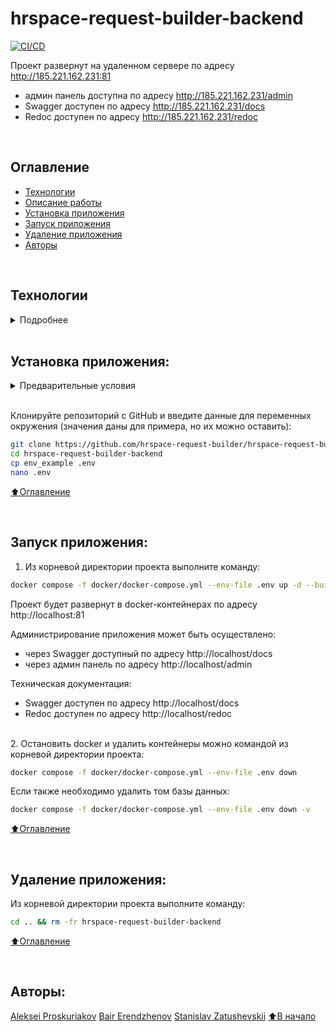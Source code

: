 # hrspace-request-builder-backend
[![CI/CD](https://github.com/hrspace-request-builder/hrspace-request-builder-backend/actions/workflows/main.yml/badge.svg)](https://github.com/hrspace-request-builder/hrspace-request-builder-backend/actions/workflows/main.yml)

Проект развернут на удаленном сервере по адресу  http://185.221.162.231:81
  - админ панель доступна по адресу http://185.221.162.231/admin
  - Swagger доступен по адресу http://185.221.162.231/docs
  - Redoc доступен по адресу http://185.221.162.231/redoc

<br>

## Оглавление
- [Технологии](#технологии)
- [Описание работы](#описание-работы)
- [Установка приложения](#установка-приложения)
- [Запуск приложения](#запуск-приложения)
- [Удаление приложения](#удаление-приложения)
- [Авторы](#авторы)

<br>

## Технологии
<details><summary>Подробнее</summary><br>

[![Python](https://img.shields.io/badge/python-3.12-blue?logo=python)](https://www.python.org/)
[![FastAPI](https://img.shields.io/badge/-FastAPI-464646?logo=fastapi)](https://fastapi.tiangolo.com/)
[![Pydantic](https://img.shields.io/badge/-Pydantic-464646?logo=Pydantic)](https://docs.pydantic.dev/)
[![PostgreSQL](https://img.shields.io/badge/-PostgreSQL-464646?logo=PostgreSQL)](https://www.postgresql.org/)
[![asyncpg](https://img.shields.io/badge/-asyncpg-464646?logo=PostgreSQL)](https://pypi.org/project/asyncpg/)
[![SQLAlchemy](https://img.shields.io/badge/SQLAlchemy-2.0-blue?logo=sqlalchemy)](https://www.sqlalchemy.org/)
[![Uvicorn](https://img.shields.io/badge/-Uvicorn-464646?logo=Uvicorn)](https://www.uvicorn.org/)
[![docker_compose](https://img.shields.io/badge/-Docker%20Compose-464646?logo=docker)](https://docs.docker.com/compose/)
[![pre-commit](https://img.shields.io/badge/-pre--commit-464646?logo=pre-commit)](https://pre-commit.com/)

[⬆️Оглавление](#оглавление)

</details>

<br>

## Установка приложения:

<details><summary>Предварительные условия</summary>

Предполагается, что пользователь установил [Docker](https://docs.docker.com/engine/install/) и [Docker Compose](https://docs.docker.com/compose/install/) на локальной машине. Проверить наличие можно выполнив команды:

```bash
docker --version && docker-compose --version
```
</details>

<br>

Клонируйте репозиторий с GitHub и введите данные для переменных окружения (значения даны для примера, но их можно оставить):

```bash
git clone https://github.com/hrspace-request-builder/hrspace-request-builder-backend.git
cd hrspace-request-builder-backend
cp env_example .env
nano .env
```

[⬆️Оглавление](#оглавление)

<br>

## Запуск приложения:

1. Из корневой директории проекта выполните команду:
```bash
docker compose -f docker/docker-compose.yml --env-file .env up -d --build
```
  Проект будет развернут в docker-контейнерах по адресу http://localhost:81

  Администрирование приложения может быть осуществлено:
  - через Swagger доступный по адресу http://localhost/docs
  - через админ панель по адресу http://localhost/admin

  Техническая документация:
  - Swagger доступен по адресу http://localhost/docs
  - Redoc доступен по адресу http://localhost/redoc

<br>
2. Остановить docker и удалить контейнеры можно командой из корневой директории проекта:

```bash
docker compose -f docker/docker-compose.yml --env-file .env down
```

Если также необходимо удалить том базы данных:
```bash
docker compose -f docker/docker-compose.yml --env-file .env down -v
```

[⬆️Оглавление](#оглавление)

<br>

## Удаление приложения:
Из корневой директории проекта выполните команду:
```bash
cd .. && rm -fr hrspace-request-builder-backend
```

[⬆️Оглавление](#оглавление)

<br>

## Авторы:
[Aleksei Proskuriakov](https://github.com/alexpro2022)
[Bair Erendzhenov](https://github.com/ErendzhenovBair)
[Stanislav Zatushevskii](https://github.com/stas-zatushevskii)
[⬆️В начало](#hrspace-request-builder-backend)
